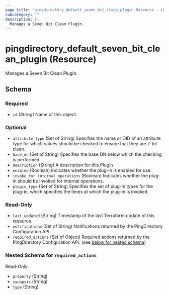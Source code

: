 ```yaml
---
page_title: "pingdirectory_default_seven_bit_clean_plugin Resource - terraform-provider-pingdirectory"
subcategory: ""
description: |-
  Manages a Seven Bit Clean Plugin.
---
```


# pingdirectory_default_seven_bit_clean_plugin (Resource)

Manages a Seven Bit Clean Plugin.



<!-- schema generated by tfplugindocs -->
## Schema

### Required

- `id` (String) Name of this object.

### Optional

- `attribute_type` (Set of String) Specifies the name or OID of an attribute type for which values should be checked to ensure that they are 7-bit clean.
- `base_dn` (Set of String) Specifies the base DN below which the checking is performed.
- `description` (String) A description for this Plugin
- `enabled` (Boolean) Indicates whether the plug-in is enabled for use.
- `invoke_for_internal_operations` (Boolean) Indicates whether the plug-in should be invoked for internal operations.
- `plugin_type` (Set of String) Specifies the set of plug-in types for the plug-in, which specifies the times at which the plug-in is invoked.

### Read-Only

- `last_updated` (String) Timestamp of the last Terraform update of this resource.
- `notifications` (Set of String) Notifications returned by the PingDirectory Configuration API.
- `required_actions` (Set of Object) Required actions returned by the PingDirectory Configuration API. (see [below for nested schema](#nestedatt--required_actions))

<a id="nestedatt--required_actions"></a>
### Nested Schema for `required_actions`

Read-Only:

- `property` (String)
- `synopsis` (String)
- `type` (String)

